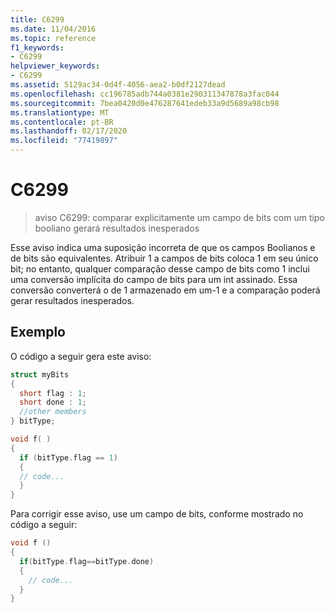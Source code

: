 ```yaml
---
title: C6299
ms.date: 11/04/2016
ms.topic: reference
f1_keywords:
- C6299
helpviewer_keywords:
- C6299
ms.assetid: 5129ac34-0d4f-4056-aea2-b0df2127dead
ms.openlocfilehash: cc196785adb744a0381e290311347878a3fac044
ms.sourcegitcommit: 7bea0420d0e476287641edeb33a9d5689a98cb98
ms.translationtype: MT
ms.contentlocale: pt-BR
ms.lasthandoff: 02/17/2020
ms.locfileid: "77419897"
---
```

# <a name="c6299"></a>C6299

> aviso C6299: comparar explicitamente um campo de bits com um tipo booliano gerará resultados inesperados

Esse aviso indica uma suposição incorreta de que os campos Boolianos e de bits são equivalentes. Atribuir 1 a campos de bits coloca 1 em seu único bit; no entanto, qualquer comparação desse campo de bits como 1 inclui uma conversão implícita do campo de bits para um int assinado. Essa conversão converterá o de 1 armazenado em um-1 e a comparação poderá gerar resultados inesperados.

## <a name="example"></a>Exemplo

O código a seguir gera este aviso:

```cpp
struct myBits
{
  short flag : 1;
  short done : 1;
  //other members
} bitType;

void f( )
{
  if (bitType.flag == 1)
  {
  // code...
  }
}
```

Para corrigir esse aviso, use um campo de bits, conforme mostrado no código a seguir:

```cpp
void f ()
{
  if(bitType.flag==bitType.done)
  {
    // code...
  }
}
```
